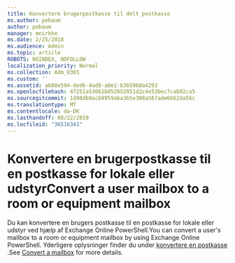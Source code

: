 ```yaml
---
title: Konvertere brugerpostkasse til delt postkasse
ms.author: pebaum
author: pebaum
manager: mnirkhe
ms.date: 2/25/2018
ms.audience: Admin
ms.topic: article
ROBOTS: NOINDEX, NOFOLLOW
localization_priority: Normal
ms.collection: Adm_O365
ms.custom: ''
ms.assetid: ab08e594-ded6-4ad8-a0e1-b365960a4293
ms.openlocfilehash: 47251a53661b852052051d2c4e53bec7cab02ca5
ms.sourcegitcommit: 1d98db8acb9959aba3b5e308a567ade6b62da56c
ms.translationtype: MT
ms.contentlocale: da-DK
ms.lasthandoff: 08/22/2019
ms.locfileid: "36516341"
---
```

# <a name="convert-a-user-mailbox-to-a-room-or-equipment-mailbox"></a><span data-ttu-id="b7914-102">Konvertere en brugerpostkasse til en postkasse for lokale eller udstyr</span><span class="sxs-lookup"><span data-stu-id="b7914-102">Convert a user mailbox to a room or equipment mailbox</span></span>

<span data-ttu-id="b7914-103">Du kan konvertere en brugers postkasse til en postkasse for lokale eller udstyr ved hjælp af Exchange Online PowerShell.</span><span class="sxs-lookup"><span data-stu-id="b7914-103">You can convert a user's mailbox to a room or equipment mailbox by using Exchange Online PowerShell.</span></span> <span data-ttu-id="b7914-104">Yderligere oplysninger finder du under [konvertere en postkasse](https://go.microsoft.com/fwlink/p/?LinkId=832875) .</span><span class="sxs-lookup"><span data-stu-id="b7914-104">See [Convert a mailbox](https://go.microsoft.com/fwlink/p/?LinkId=832875) for more details.</span></span> 
  

